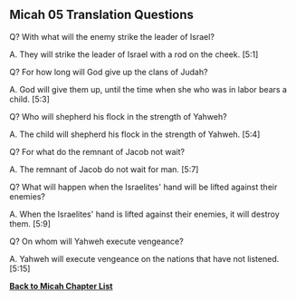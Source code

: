 ## Micah 05 Translation Questions ##

Q? With what will the enemy strike the leader of Israel?

A. They will strike the leader of Israel with a rod on the cheek. [5:1]

Q? For how long will God give up the clans of Judah?

A. God will give them up, until the time when she who was in labor bears a child. [5:3]

Q? Who will shepherd his flock in the strength of Yahweh?

A. The child will shepherd his flock in the strength of Yahweh. [5:4]

Q? For what do the remnant of Jacob not wait?

A. The remnant of Jacob do not wait for man. [5:7]

Q? What will happen when the Israelites' hand will be lifted against their enemies?

A. When the Israelites' hand is lifted against their enemies, it will destroy them. [5:9]

Q? On whom will Yahweh execute vengeance?

A. Yahweh will execute vengeance on the nations that have not listened. [5:15]

__[Back to Micah Chapter List](./)__

